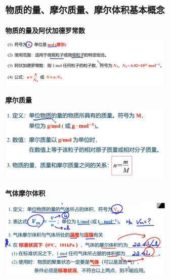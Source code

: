 # 物质的量、摩尔质量、摩尔体积基本概念



## 物质的量及阿伏加德罗常数

![](https://raw.githubusercontent.com/evanadams413/PicBed/master/img/202401131835097.png)

## 摩尔质量

![](https://raw.githubusercontent.com/evanadams413/PicBed/master/img/202401131837180.png)

## 气体摩尔体积

![](https://raw.githubusercontent.com/evanadams413/PicBed/master/img/202401131841308.png)

   